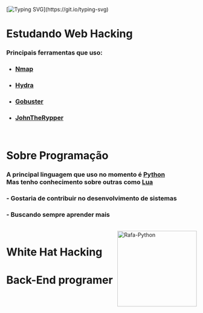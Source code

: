 [![Typing SVG](https://readme-typing-svg.herokuapp.com?size=37&color=F7F7F7&lines=Mr.leonard_;TH3-C0D3R_)](https://git.io/typing-svg)
 
 # Estudando Web Hacking
 ### Principais ferramentas que uso:
   - ### [**Nmap**](https://pt.wikipedia.org/wiki/Nmap)
   - ### [**Hydra**](https://pt.wikipedia.org/wiki/Hydra_(software))
   - ### [**Gobuster**](https://pt.wikipedia.org/wiki/gobuster)
   - ### [**JohnTheRypper**](https://pt.wikipedia.org/wiki/John_the_Ripper)
 
# <br> Sobre Programação
### A principal linguagem que uso no momento é [**Python**](https://pt.wikipedia.org/wiki/python) <br> Mas tenho conhecimento sobre outras como [**Lua**](https://pt.wikipedia.org/wiki/Lua_(linguagem_de_programação))
 ### - Gostaria de contribuir no desenvolvimento de sistemas
 ### - Buscando sempre aprender mais

<div style="display: inline_block"><br> <img align="right" alt="Rafa-Python" height="200" width="210"src="https://omegabluecs.com/apCSA/images/recon.png"> </div>

# White Hat Hacking
# Back-End programer
